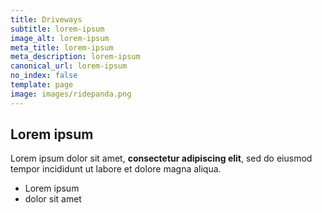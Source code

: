 ```yaml
---
title: Driveways
subtitle: lorem-ipsum
image_alt: lorem-ipsum
meta_title: lorem-ipsum
meta_description: lorem-ipsum
canonical_url: lorem-ipsum
no_index: false
template: page
image: images/ridepanda.png
---
```

## Lorem ipsum

Lorem ipsum dolor sit amet, **consectetur adipiscing elit**, sed do eiusmod tempor incididunt ut labore et dolore magna aliqua.

- Lorem ipsum
- dolor sit amet